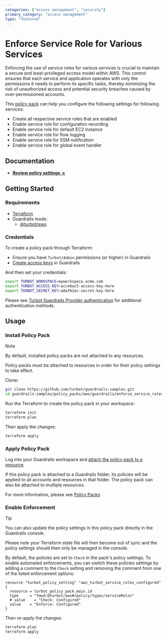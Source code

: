 ```yaml
---
categories: ["access management", "security"]
primary_category: "access management"
type: "featured"
---
```


# Enforce Service Role for Various Services

Enforcing the use of service roles for various services is crucial to maintain a secure and least-privileged access model within AWS. This control ensures that each service and application operates with only the permissions it needs to perform its specific tasks, thereby minimizing the risk of unauthorized access and potential security breaches caused by over-permissioned accounts.

This [policy pack](https://turbot.com/guardrails/docs/concepts/resources/smart-folders) can help you configure the following settings for following services:

- Create all respective service roles that are enabled
- Enable service role for configuration recording
- Enable service role for default EC2 instance
- Enable service role for flow logging
- Enable service role for SSM notification
- Enable service role for global event handler

## Documentation

- **[Review policy settings →](https://hub-guardrails-turbot-com-git-development-turbot.vercel.app/policy-packs/enforce_service_roles_for_various_services/settings)**

## Getting Started

### Requirements

- [Terraform](https://developer.hashicorp.com/terraform/tutorials/aws-get-started/install-cli)
- Guardrails mods:
  - [@turbot/aws](https://hub-guardrails-turbot-com-git-development-turbot.vercel.app/aws/mods/aws)

### Credentials

To create a policy pack through Terraform:

- Ensure you have `Turbot/Admin` permissions (or higher) in Guardrails
- [Create access keys](https://turbot.com/guardrails/docs/guides/iam/access-keys#generate-a-new-guardrails-api-access-key) in Guardrails

And then set your credentials:

```sh
export TURBOT_WORKSPACE=myworkspace.acme.com
export TURBOT_ACCESS_KEY=acce6ac5-access-key-here
export TURBOT_SECRET_KEY=a8af61ec-secret-key-here
```

Please see [Turbot Guardrails Provider authentication](https://registry.terraform.io/providers/turbot/turbot/latest/docs#authentication) for additional authentication methods.

## Usage

### Install Policy Pack

> [!NOTE]
> By default, installed policy packs are not attached to any resources.
>
> Policy packs must be attached to resources in order for their policy settings to take effect.

Clone:

```sh
git clone https://github.com/turbot/guardrails-samples.git
cd guardrails-samples/policy_packs/aws/guardrails/enforce_service_roles_for_various_services
```

Run the Terraform to create the policy pack in your workspace:

```sh
terraform init
terraform plan
```

Then apply the changes:

```sh
terraform apply
```

### Apply Policy Pack

Log into your Guardrails workspace and [attach the policy pack to a resource](https://turbot.com/guardrails/docs/guides/working-with-folders/smart#attach-a-smart-folder-to-a-resource).

If this policy pack is attached to a Guardrails folder, its policies will be applied to all accounts and resources in that folder. The policy pack can also be attached to multiple resources.

For more information, please see [Policy Packs](https://turbot.com/guardrails/docs/concepts/resources/smart-folders).

### Enable Enforcement

> [!TIP]
> You can also update the policy settings in this policy pack directly in the Guardrails console.
>
> Please note your Terraform state file will then become out of sync and the policy settings should then only be managed in the console.

By default, the policies are set to `Check` in the pack's policy settings. To enable automated enforcements, you can switch these policies settings by adding a comment to the `Check` setting and removing the comment from one of the listed enforcement options:

```hcl
resource "turbot_policy_setting" "aws_turbot_service_roles_configured" {
  resource = turbot_policy_pack.main.id
  type     = "tmod:@turbot/aws#/policy/types/serviceRoles"
  # value    = "Check: Configured"
  value    = "Enforce: Configured"
}
```

Then re-apply the changes:

```sh
terraform plan
terraform apply
```
